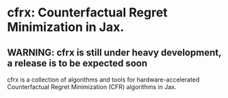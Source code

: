 # cfrx: Counterfactual Regret Minimization in Jax.
## WARNING:  cfrx is still under heavy development, a release is to be expected soon

cfrx is a collection of algorithms and tools for hardware-accelerated Counterfactual Regret Minimization (CFR) algorithms in Jax.
